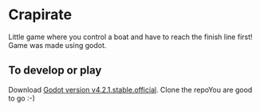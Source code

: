 # Crapirate

Little game where you control a boat and have to reach the finish line first!
Game was made using godot.

## To develop or play
Download [Godot version v4.2.1.stable.official](https://godotengine.org/download/archive/4.2.1-stable/).
Clone the repoYou are good to go :-)
